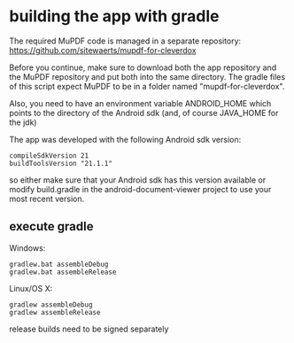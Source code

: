 building the app with gradle
============================

The required MuPDF code is managed in a separate repository: https://github.com/sitewaerts/mupdf-for-cleverdox

Before you continue, make sure to download both the app repository and the MuPDF repository and put both into the same directory. The gradle files of this script expect MuPDF to be in a folder named "mupdf-for-cleverdox".

Also, you need to have an environment variable ANDROID_HOME which points to the directory of the Android sdk (and, of course JAVA_HOME for the jdk)

The app was developed with the following Android sdk version:
```
compileSdkVersion 21
buildToolsVersion "21.1.1"
```
so either make sure that your Android sdk has this version available or modify build.gradle in the android-document-viewer project to use your most recent version.

## execute gradle ##

Windows: 
```
gradlew.bat assembleDebug
gradlew.bat assembleRelease
```

Linux/OS X: 
```
gradlew assembleDebug
gradlew assembleRelease
```

release builds need to be signed separately